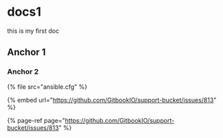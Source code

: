 # docs1

this is my first doc

## Anchor 1

### Anchor 2

{% file src="ansible.cfg" %}

{% embed url="https://github.com/GitbookIO/support-bucket/issues/813" %}

{% page-ref page="https://github.com/GitbookIO/support-bucket/issues/813" %}
